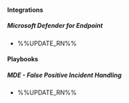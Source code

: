 
#### Integrations
##### Microsoft Defender for Endpoint
- %%UPDATE_RN%%

#### Playbooks
##### MDE - False Positive Incident Handling
- %%UPDATE_RN%%
